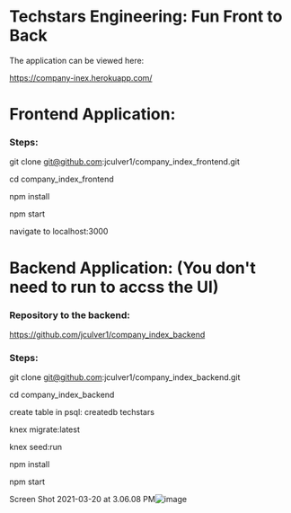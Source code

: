 # Techstars Engineering: Fun Front to Back

The application can be viewed here:

https://company-inex.herokuapp.com/



# Frontend Application:

### Steps:

git clone git@github.com:jculver1/company_index_frontend.git

cd company_index_frontend

npm install

npm start

navigate to localhost:3000



# Backend Application: (You don't need to run to accss the UI)

### Repository to the backend: 
https://github.com/jculver1/company_index_backend

### Steps:
git clone git@github.com:jculver1/company_index_backend.git

cd company_index_backend

create table in psql: createdb techstars

knex migrate:latest

knex seed:run

npm install

npm start


Screen Shot 2021-03-20 at 3.06.08 PM![image](https://user-images.githubusercontent.com/21270300/111947395-026e0880-8aa3-11eb-9fcc-862d912e8c9c.png)


